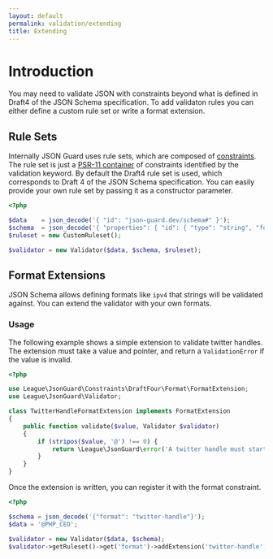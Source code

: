 ```yaml
---
layout: default
permalink: validation/extending
title: Extending
---
```


# Introduction

You may need to validate JSON with constraints beyond what is defined in Draft4 of the JSON Schema specification.  To add validaton rules you can either define a custom rule set or write a format extension.

## Rule Sets

Internally JSON Guard uses rule sets, which are composed of [constraints](https://github.com/league/json-guard/tree/master/src/Constraints).  The rule set is just a [PSR-11 container](https://github.com/php-fig/fig-standards/blob/master/accepted/PSR-11-container.md) of constraints identified by the validation keyword.  By default the Draft4 rule set is used, which corresponds to Draft 4 of the JSON Schema specification.  You can easily provide your own rule set by passing it as a constructor parameter.

```php
<?php

$data    = json_decode('{ "id": "json-guard.dev/schema#" }');
$schema  = json_decode('{ "properties": { "id": { "type": "string", "format": "uri" } } }');
$ruleset = new CustomRuleset();

$validator = new Validator($data, $schema, $ruleset);
```

## Format Extensions

JSON Schema allows defining formats like `ipv4` that strings will be validated against.  You can extend the validator with your own formats.

### Usage

The following example shows a simple extension to validate twitter handles.  The extension must take a value and pointer, and return a `ValidationError` if the value is invalid.

```php
<?php

use League\JsonGuard\Constraints\DraftFour\Format\FormatExtension;
use League\JsonGuard\Validator;

class TwitterHandleFormatExtension implements FormatExtension
{
    public function validate($value, Validator $validator)
    {
        if (stripos($value, '@') !== 0) {
            return \League\JsonGuard\error('A twitter handle must start with "@"', $validator);
        }
    }
}
```

Once the extension is written, you can register it with the format constraint.

```php
<?php

$schema = json_decode('{"format": "twitter-handle"}');
$data = '@PHP_CEO';

$validator = new Validator($data, $schema);
$validator->getRuleset()->get('format')->addExtension('twitter-handle', new TwitterHandleFormatExtension());
```

